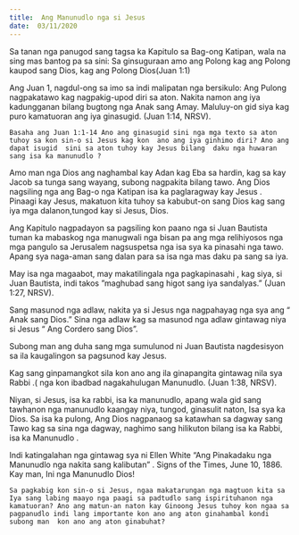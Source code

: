 ```yaml
---
title:  Ang Manunudlo nga si Jesus
date:  03/11/2020
---
```


Sa tanan nga panugod sang tagsa ka Kapitulo sa Bag-ong Katipan, wala na sing mas bantog pa sa sini: Sa ginsuguraan amo ang Polong kag ang Polong kaupod sang Dios, kag ang Polong Dios(Juan 1:1)

Ang Juan 1, nagdul-ong sa imo sa indi malipatan nga bersikulo: Ang Pulong nagpakatawo kag nagpakig-upod diri sa aton. Nakita namon ang iya kadungganan bilang bugtong nga Anak sang Amay. Maluluy-on gid siya kag puro kamatuoran ang iya ginasugid. (Juan 1:14, NRSV).

`Basaha ang Juan 1:1-14 Ano ang ginasugid sini nga mga texto sa aton tuhoy sa kon sin-o si Jesus kag kon  ano ang iya ginhimo diri? Ano ang dapat isugid  sini sa aton tuhoy kay Jesus bilang  daku nga huwaran sang isa ka manunudlo ? `

Amo man nga Dios ang naghambal kay Adan kag Eba sa hardin, kag sa kay Jacob sa tunga sang wayang, subong nagpakita bilang tawo. Ang Dios nagsiling nga ang Bag-o nga Katipan isa ka paglaragway kay Jesus . Pinaagi kay Jesus, makatuon kita tuhoy sa kabubut-on sang Dios kag sang iya mga dalanon,tungod kay si Jesus, Dios.

Ang Kapitulo nagpadayon sa pagsiling  kon paano nga si Juan Bautista tuman ka mabaskog  nga manugwali nga bisan pa ang mga relihiyosos nga mga pangulo sa Jerusalem nagsuspetsa nga isa sya ka pinasahi nga tawo. Apang sya naga-aman sang dalan para sa isa nga mas daku pa sang sa iya.

May  isa nga magaabot, may makatilingala nga pagkapinasahi , kag siya, si Juan Bautista, indi takos ”maghubad sang higot sang iya sandalyas.” (Juan 1:27, NRSV).

Sang masunod nga adlaw, nakita ya si Jesus nga nagpahayag nga sya ang “ Anak sang Dios.” Sina nga adlaw kag sa masunod nga adlaw gintawag niya si Jesus “ Ang Cordero sang Dios”.

Subong man ang duha sang mga sumulunod ni Juan Bautista nagdesisyon sa ila kaugalingon sa pagsunod kay Jesus.

Kag sang ginpamangkot sila kon ano ang ila ginapangita gintawag nila  sya Rabbi .( nga kon ibadbad nagakahulugan Manunudlo. (Juan 1:38, NRSV).

Niyan,  si Jesus, isa ka rabbi, isa ka manunudlo, apang wala gid sang tawhanon nga manunudlo kaangay niya, tungod, ginasulit naton, Isa sya ka Dios. Sa isa ka pulong, Ang Dios nagpanaog  sa katawhan sa dagway sang Tawo kag sa sina nga dagway, naghimo sang hilikuton bilang isa ka Rabbi, isa ka Manunudlo .

Indi katingalahan nga gintawag sya ni Ellen White “Ang Pinakadaku nga Manunudlo nga nakita sang kalibutan” . Signs of the Times, June 10, 1886. Kay man, Ini nga Manunudlo Dios!

`Sa pagkabig kon sin-o si Jesus, ngaa makatarungan nga magtuon kita sa Iya sang labing maayo nga paagi sa padtudlo sang ispirituhanon nga kamatuoran? Ano ang matun-an naton kay Ginoong Jesus tuhoy kon ngaa sa pagpanudlo indi lang importante kon ano ang aton ginahambal kondi subong man  kon ano ang aton ginabuhat?`